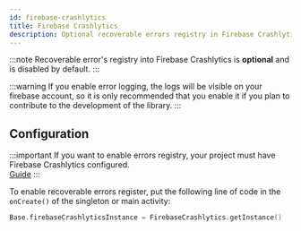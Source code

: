 ```yaml
---
id: firebase-crashlytics
title: Firebase Crashlytics
description: Optional recoverable errors registry in Firebase Crashlytics.
---
```


:::note
Recoverable error's registry into Firebase Crashlytics is **optional** and is disabled by default.
:::

:::warning
If you enable error logging, the logs will be visible on your firebase account, so it is only recommended that you enable it if you plan to contribute 
to the development of the library.
:::

## Configuration

:::important
If you want to enable errors registry, your project must have Firebase Crashlytics configured.<br/>
[Guide](https://firebase.google.com/docs/crashlytics/get-started?platform=android)
:::

To enable recoverable errors register, put the following line of code in the `onCreate()` of the singleton or main activity:

```kotlin
Base.firebaseCrashlyticsInstance = FirebaseCrashlytics.getInstance()
```
